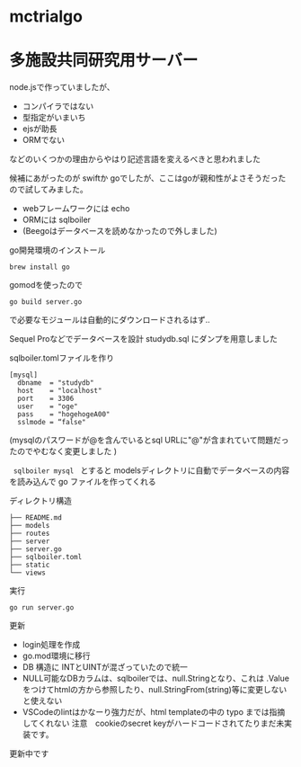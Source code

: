 # mctrialgo

# 多施設共同研究用サーバー

node.jsで作っていましたが、
- コンパイラではない
- 型指定がいまいち
- ejsが助長
- ORMでない

などのいくつかの理由からやはり記述言語を変えるべきと思われました

候補にあがったのが swiftか goでしたが、ここはgoが親和性がよさそうだったので試してみました。

- webフレームワークには echo
- ORMには sqlboiler
- (Beegoはデータベースを読めなかったので外しました)

go開発環境のインストール
```
brew install go
```

gomodを使ったので
```
go build server.go
```
で必要なモジュールは自動的にダウンロードされるはず..

Sequel Proなどでデータベースを設計
studydb.sql にダンプを用意しました

sqlboiler.tomlファイルを作り
```
[mysql]
  dbname  = "studydb"
  host    = "localhost"
  port    = 3306
  user    = "oge"
  pass    = "hogehogeA00"
  sslmode = “false"
```

(mysqlのパスワードが@を含んでいるとsql URLに"@"が含まれていて問題だったのでやむなく変更しました
)

` sqlboiler mysql　`とすると
modelsディレクトリに自動でデータベースの内容を読み込んで go ファイルを作ってくれる

ディレクトリ構造
```
├── README.md
├── models
├── routes
├── server
├── server.go
├── sqlboiler.toml
├── static
└── views
```

実行
```
go run server.go
```

更新
- login処理を作成
- go.mod環境に移行
- DB 構造に INTとUINTが混ざっていたので統一
- NULL可能なDBカラムは、sqlboilerでは、null.Stringとなり、これは .Valueをつけてhtmlの方から参照したり、null.StringFrom(string)等に変更しないと使えない
- VSCodeのlintはかなーり強力だが、html templateの中の typo までは指摘してくれない
注意　cookieのsecret keyがハードコードされてたりまだ未実装です。

更新中です

